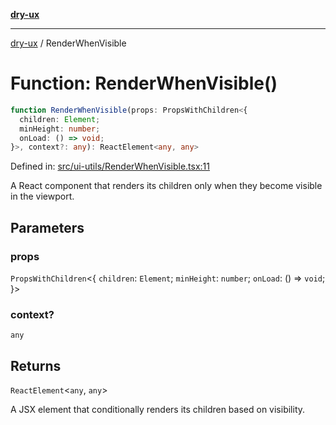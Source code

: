 [**dry-ux**](../README.md)

***

[dry-ux](../README.md) / RenderWhenVisible

# Function: RenderWhenVisible()

```ts
function RenderWhenVisible(props: PropsWithChildren<{
  children: Element;
  minHeight: number;
  onLoad: () => void;
}>, context?: any): ReactElement<any, any>
```

Defined in: [src/ui-utils/RenderWhenVisible.tsx:11](https://github.com/navedr/dry-ux/blob/709faf84d0a46bbe07884742afd585685ac19a7a/src/ui-utils/RenderWhenVisible.tsx#L11)

A React component that renders its children only when they become visible in the viewport.

## Parameters

### props

`PropsWithChildren`\<\{
  `children`: `Element`;
  `minHeight`: `number`;
  `onLoad`: () => `void`;
 \}\>

### context?

`any`

## Returns

`ReactElement`\<`any`, `any`\>

A JSX element that conditionally renders its children based on visibility.
